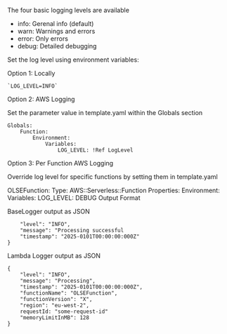 The four basic logging levels are available

- info: Gerenal info (default)
- warn: Warnings and errors
- error: Only errors
- debug: Detailed debugging

Set the log level using environment variables:

Option 1: Locally

    `LOG_LEVEL=INFO`

Option 2: AWS Logging

Set the parameter value in template.yaml within the Globals section

```
Globals:
    Function:
        Environment:
            Variables:
                LOG_LEVEL: !Ref LogLevel
```

Option 3: Per Function AWS Logging

Override log level for specific functions by setting them in template.yaml

OLSEFunction:
    Type: AWS::Serverless::Function
    Properties:
        Environment:
            Variables:
                LOG_LEVEL: DEBUG
Output Format

BaseLogger output as JSON

```{
    "level": "INFO",
    "message": "Processing successful
    "timestamp": "2025-0101T00:00:00:000Z"
}
```

Lambda Logger output as JSON

```
{
    "level": "INFO",
    "message": "Processing",
    "timestamp": "2025-0101T00:00:00:000Z",
    "functionName": "OLSEFunction",
    "functionVersion": "X",
    "region": "eu-west-2",
    requestId: "some-request-id"
    "memoryLimitInMB": 128
}
```

